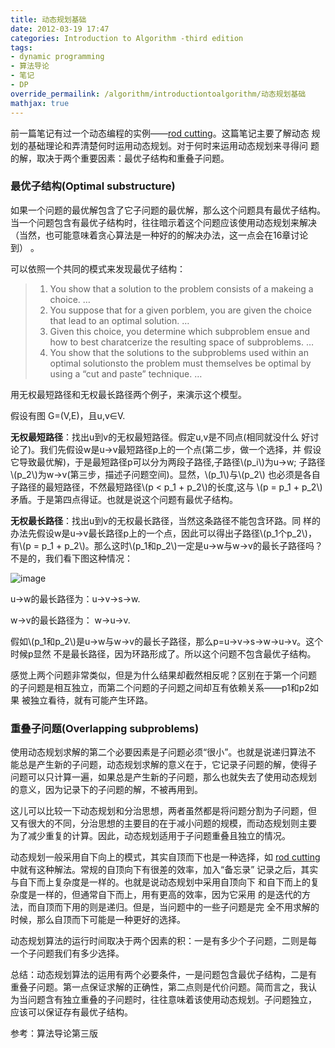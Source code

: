 ```yaml
---
title: 动态规划基础
date: 2012-03-19 17:47
categories: Introduction to Algorithm -third edition
tags:
- dynamic programming
- 算法导论
- 笔记
- DP
override_permailink: /algorithm/introductiontoalgorithm/动态规划基础
mathjax: true
---
```


前一篇笔记有过一个动态编程的实例——[rod cutting][]。这篇笔记主要了解动态
规划的基础理论和弄清楚何时运用动态规划。对于何时来运用动态规划来寻得问
题的解，取决于两个重要因素：最优子结构和重叠子问题。

### 最优子结构(Optimal substructure)

如果一个问题的最优解包含了它子问题的最优解，那么这个问题具有最优子结构。
当一个问题包含有最优子结构时，往往暗示着这个问题应该使用动态规划来解决
（当然，也可能意味着贪心算法是一种好的的解决办法，这一点会在16章讨论到）
。

可以依照一个共同的模式来发现最优子结构：

> 1. You show that a solution to the problem consists of a makeing
>	 a choice. …   
> 2. You suppose that for a given porblem, you are given the choice 
>	 that lead to an optimal solution. …   
> 3. Given this choice, you determine which subproblem ensue and how
> 	 to best charatcerize the resulting space of subproblems. …   
> 4. You show that the solutions to the subproblems used within an
> 	 optimal solutionsto the problem must themselves be optimal by 
>	 using a “cut and paste” technique. …

用无权最短路径和无权最长路径两个例子，来演示这个模型。

假设有图 G=(V,E)，且u,v∈V.

**无权最短路径**：找出u到v的无权最短路径。假定u,v是不同点(相同就没什么
好讨论了)。我们先假设w是u→v最短路径p上的一个点(第二步，做一个选择，并
假设它导致最优解)，于是最短路径p可以分为两段子路径,子路径\\(p_i\\)为u→w;
子路径\\(p_2\\)为w→v(第三步，描述子问题空间)。显然，\\(p_1\\)与\\(p_2\\)
也必须是各自子路径的最短路径，不然最短路径\\(p < p_1 + p_2\\)的长度,这与
\\(p = p_1 + p_2\\)矛盾。于是第四点得证。也就是说这个问题有最优子结构。

**无权最长路径**：找出u到v的无权最长路径，当然这条路径不能包含环路。同
样的办法先假设w是u→v最长路径p上的一个点，因此可以得出子路径\\(p_1个p_2\\)，
有\\(p = p_1 + p_2\\)。那么这时\\(p_1和p_2\\)一定是u→w与w→v的最长子路径吗？
不是的，我们看下图这种情况：

![image][]

u→w的最长路径为：u→v→s→w.

w→v的最长路径为： w→u→v.

假如\\(p_1和p_2\\)是u→w与w→v的最长子路径，那么p=u→v→s→w→u→v。这个时候p显然
不是最长路径，因为环路形成了。所以这个问题不包含最优子结构。

感觉上两个问题非常类似，但是为什么结果却截然相反呢？区别在于第一个问题
的子问题是相互独立，而第二个问题的子问题之间却互有依赖关系——p1和p2如果
被独立看待，就有可能产生环路。

### **重叠子问题(Overlapping subproblems)**

使用动态规划求解的第二个必要因素是子问题必须“很小”。也就是说递归算法不
能总是产生新的子问题，动态规划求解的意义在于，它记录子问题的解，使得子
问题可以只计算一遍，如果总是产生新的子问题，那么也就失去了使用动态规划
的意义，因为记录下的子问题的解，不被再用到。

这儿可以比较一下动态规划和分治思想，两者虽然都是将问题分割为子问题，但
又有很大的不同，分治思想的主要目的在于减小问题的规模，而动态规划则主要
为了减少重复的计算。因此，动态规划适用于子问题重叠且独立的情况。

动态规划一般采用自下向上的模式，其实自顶而下也是一种选择，如
[rod cutting][]中就有这种解法。常规的自顶向下有很差的效率，加入“备忘录”
记录之后，其实与自下而上复杂度是一样的。也就是说动态规划中采用自顶向下
和自下而上的复杂度是一样的，但通常自下而上，用有更高的效率，因为它采用
的是迭代的方法，而自顶而下用的则是递归。但是，当问题中的一些子问题是完
全不用求解的时候，那么自顶而下可能是一种更好的选择。

动态规划算法的运行时间取决于两个因素的积：一是有多少个子问题，二则是每
一个子问题我们有多少选择。

总结：动态规划算法的运用有两个必要条件，一是问题包含最优子结构，二是有
重叠子问题。第一点保证求解的正确性，第二点则是代价问题。简而言之，我认
为当问题含有独立重叠的子问题时，往往意味着该使用动态规划。子问题独立，
应该可以保证存有最优子结构。

参考：算法导论第三版


[rod cutting]: http://www.roading.org/algorithm/introductiontoalgorithm/%E5%8A%A8%E6%80%81%E8%A7%84%E5%88%92%E7%AC%94%E8%AE%B0%EF%BC%881%EF%BC%89rod-cutting.html
[image]: http://www.roading.org/images/2012-03/image_thumb10.png
